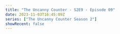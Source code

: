 ```yaml
---
title: "The Uncanny Counter - S2E9 - Episode 09"
date: 2023-11-03T16:45:09Z
series: ["The Uncanny Counter Season 2"]
showRecent: false
---
```



<mux-player stream-type="on-demand"
  src="https://kp3d-my.sharepoint.com/personal/ryoo_kp3d_onmicrosoft_com/_layouts/15/download.aspx?share=Ecm9oNScTBtKqj1clDa5mrUBp4xFu_imNDGkzkNN9jQLPg" prefer-playback="mse" controls>
  </mux-player>
  
  
  <script src="https://cdn.jsdelivr.net/npm/@mux/mux-player"></script>
  
 <script type="application/ld+json">
 {
  "@context": "https://schema.org/",
  "@type": "VideoObject",
  "name": "The Uncanny Counter - S2E9 - Episode 09",
  "contentUrl": "https://stream.mux.com/dx9zyEHHgCOJMgNxeaTQM00JnzuHCQYzP00JzFVNyUS028.m3u8",
  "thumbnailUrl": "https://www.themoviedb.org/t/p/original/at4FfAlH8TvFbuvimRu9zcvHQCh.jpg?width=314&fit_mode=preserve&time=25",
  "uploadDate": "2023-11-03T16:45:09Z",
}

</script>

